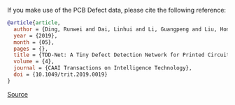 If you make use of the PCB Defect data, please cite the following reference:

``` bibtex
@article{article,
  author = {Ding, Runwei and Dai, Linhui and Li, Guangpeng and Liu, Hong},
  year = {2019},
  month = {05},
  pages = {},
  title = {TDD-Net: A Tiny Defect Detection Network for Printed Circuit Boards},
  volume = {4},
  journal = {CAAI Transactions on Intelligence Technology},
  doi = {10.1049/trit.2019.0019}
}
```

[Source](https://www.researchgate.net/publication/332642034_TDD-Net_A_Tiny_Defect_Detection_Network_for_Printed_Circuit_Boards)